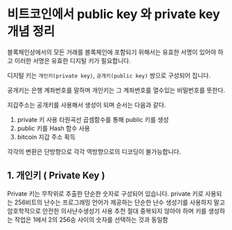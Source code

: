 # 비트코인에서 public key 와 private key 개념 정리

블록체인상에서의 모든 거래를 블록체인에 포함되기 위해서는 유효한 서명이 있어야 하고 이러한 서명은 유효한 디지털 키가 필요합니다. 

디지털 키는 `개인키(private key)`, `공개키(public key)` 쌍으로 구성되어 집니다. 

공개키는 은행 계좌번호를 말하며
개인키는 그 계좌번호를 열수있는 비밀번호를 뜻한다. 

지갑주소는 공개키를 사용해서 생성이 되며 순서는 다음과 같다. 
1. private 키 사용 타원곡선 곱셈함수를 통해 public 키를 생성
2. public 키를 Hash 함수 사용
3. bitcoin 지갑 주소 획득

각각의 변환은 단방향으로 각각 역방향으로의 디코딩이 불가능합니다. 

## 1. 개인키 ( Private Key )

Private 키는 무작위로 추출한 단순한 숫자로 구성되어 있습니다. 
private 키로 사용되는 256비트의 난수는 프로그래밍 언어가 제공하는 단순한 난수 생성기를 사용하지 말고 암호학적으로 안전한 의사난수생성기 사용 추천
절대 중복되지 않아야 하며 키를 생성하는 작업은 1에서 2의 256승 사이의 숫자를 선택하는 것과 동일함